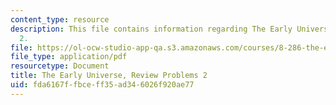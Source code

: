 ```yaml
---
content_type: resource
description: This file contains information regarding The Early Universe, Review Problems
  2.
file: https://ol-ocw-studio-app-qa.s3.amazonaws.com/courses/8-286-the-early-universe-fall-2013/fda6167ffbceff35ad346026f920ae77_MIT8_286F13_q2review.pdf
file_type: application/pdf
resourcetype: Document
title: The Early Universe, Review Problems 2
uid: fda6167f-fbce-ff35-ad34-6026f920ae77
---
```

